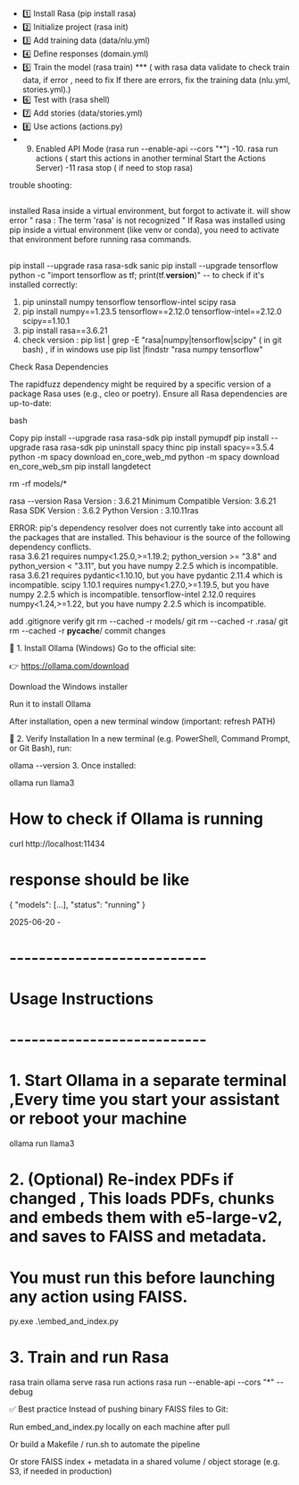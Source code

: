 - 1️⃣ Install Rasa (pip install rasa)
- 2️⃣ Initialize project (rasa init)
- 3️⃣ Add training data (data/nlu.yml)
- 4️⃣ Define responses (domain.yml)
- 5️⃣ Train the model (rasa train) ***    ( with rasa data validate to check train data, if error , need to fix If there are errors, fix the training data (nlu.yml, stories.yml).)
- 6️⃣ Test with (rasa shell)
- 7️⃣ Add stories (data/stories.yml)
- 8️⃣ Use actions (actions.py)
- 9. Enabled API Mode (rasa run --enable-api --cors "*")
-10. rasa run actions  ( start this actions in another terminal Start the Actions Server)
-11  rasa stop  ( if need to stop rasa)

trouble shooting:
##
installed Rasa inside a virtual environment, but forgot to activate it. will show error " rasa : The term 'rasa' is not recognized "
If Rasa was installed using pip inside a virtual environment (like venv or conda), you need to activate that environment before running rasa commands.
##
pip install --upgrade rasa rasa-sdk sanic
pip install --upgrade tensorflow
python -c "import tensorflow as tf; print(tf.__version__)"  -- to check if it's installed correctly:

1. pip uninstall numpy tensorflow tensorflow-intel scipy rasa
2. pip install numpy==1.23.5 tensorflow==2.12.0 tensorflow-intel==2.12.0 scipy==1.10.1
3. pip install rasa==3.6.21
4. check version : pip list | grep -E "rasa|numpy|tensorflow|scipy"  ( in git bash) , if in windows use pip list |findstr "rasa numpy tensorflow"

Check Rasa Dependencies

The rapidfuzz dependency might be required by a specific version of a package Rasa uses (e.g., cleo or poetry). Ensure all Rasa dependencies are up-to-date:

bash

Copy
pip install --upgrade rasa rasa-sdk
pip install pymupdf
pip install --upgrade rasa rasa-sdk
pip uninstall spacy thinc
pip install spacy==3.5.4
python -m spacy download en_core_web_md
python -m spacy download en_core_web_sm
pip install langdetect



rm -rf models/*

rasa --version
Rasa Version      :         3.6.21
Minimum Compatible Version: 3.6.21
Rasa SDK Version  :         3.6.2
Python Version    :         3.10.11ras

ERROR: pip's dependency resolver does not currently take into account all the packages that are installed. This behaviour is the source of the following dependency conflicts.                                                    
rasa 3.6.21 requires numpy<1.25.0,>=1.19.2; python_version >= "3.8" and python_version < "3.11", but you have numpy 2.2.5 which is incompatible.
rasa 3.6.21 requires pydantic<1.10.10, but you have pydantic 2.11.4 which is incompatible.
scipy 1.10.1 requires numpy<1.27.0,>=1.19.5, but you have numpy 2.2.5 which is incompatible.
tensorflow-intel 2.12.0 requires numpy<1.24,>=1.22, but you have numpy 2.2.5 which is incompatible.



add .gitignore
verify 
git rm --cached -r models/
git rm --cached -r .rasa/
git rm --cached -r __pycache__/
commit changes


🔹 1. Install Ollama (Windows)
Go to the official site:

👉 https://ollama.com/download

Download the Windows installer

Run it to install Ollama

After installation, open a new terminal window (important: refresh PATH)

🔹 2. Verify Installation
In a new terminal (e.g. PowerShell, Command Prompt, or Git Bash), run:


ollama --version
3. Once installed:

ollama run llama3
# How to check if Ollama is running
curl http://localhost:11434
# response should be like 
{
  "models": [...],
  "status": "running"
}



2025-06-20 - 
 
# ---------------------------
# Usage Instructions
# ---------------------------

# 1. Start Ollama in a separate terminal ,Every time you start your assistant or reboot your machine
ollama run llama3

# 2. (Optional) Re-index PDFs if changed , This loads PDFs, chunks and embeds them with e5-large-v2, and saves to FAISS and metadata.
# You must run this before launching any action using FAISS.
py.exe .\embed_and_index.py 

# 3. Train and run Rasa
rasa train
ollama serve
rasa run actions
rasa run --enable-api --cors "*" --debug


✅ Best practice
Instead of pushing binary FAISS files to Git:

Run embed_and_index.py locally on each machine after pull

Or build a Makefile / run.sh to automate the pipeline

Or store FAISS index + metadata in a shared volume / object storage (e.g. S3, if needed in production)

